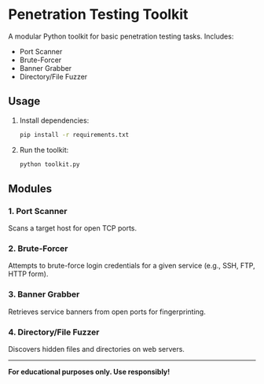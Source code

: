 # Penetration Testing Toolkit

A modular Python toolkit for basic penetration testing tasks. Includes:
- Port Scanner
- Brute-Forcer
- Banner Grabber
- Directory/File Fuzzer

## Usage

1. Install dependencies:
   ```bash
   pip install -r requirements.txt
   ```
2. Run the toolkit:
   ```bash
   python toolkit.py
   ```

## Modules

### 1. Port Scanner
Scans a target host for open TCP ports.

### 2. Brute-Forcer
Attempts to brute-force login credentials for a given service (e.g., SSH, FTP, HTTP form).

### 3. Banner Grabber
Retrieves service banners from open ports for fingerprinting.

### 4. Directory/File Fuzzer
Discovers hidden files and directories on web servers.

---

**For educational purposes only. Use responsibly!** 